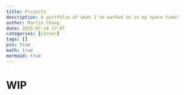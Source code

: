 ```yaml
---
title: Projects
description: A portfolio of what I've worked on in my spare time!
author: Martin Chang
date: 2025-07-14 17:47
categories: [Career]
tags: []
pin: true
math: true
mermaid: true
---
```


# WIP
